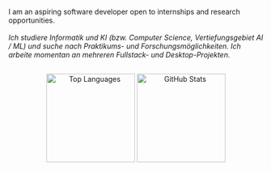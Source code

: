 I am an aspiring software developer open to internships and research opportunities.
<br>
<br>
<i>Ich studiere Informatik und KI (bzw. Computer Science, Vertiefungsgebiet AI / ML) und suche nach Praktikums- und Forschungsmöglichkeiten. Ich arbeite momentan an mehreren Fullstack- und Desktop-Projekten.</i>


##
<div align="center">
  <img height="175" src="https://github-readme-stats.vercel.app/api/top-langs/?username=Hussein-249&layout=compact&langs_count=6&hide=css,html,ejs,assembly&theme=transparent" alt="Top Languages">
  <img height="175" src="https://github-readme-stats.vercel.app/api?username=Hussein-249&show_icons=true&count_private=true&theme=transparent&rank_icon=github" alt="GitHub Stats">
</div>
